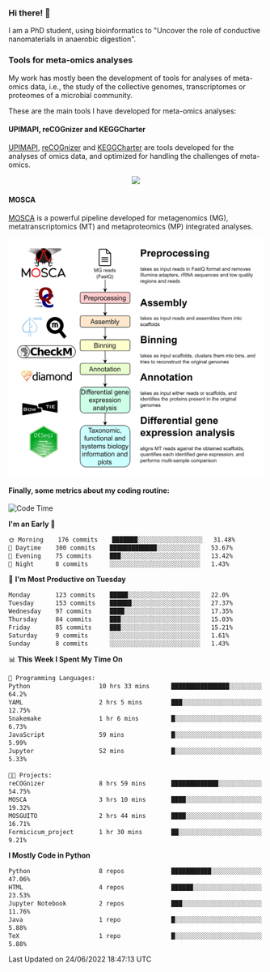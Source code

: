 ### Hi there! 👋

I am a PhD student, using bioinformatics to "Uncover the role of conductive nanomaterials in anaerobic digestion".

### Tools for meta-omics analyses

My work has mostly been the development of tools for analyses of meta-omics data, i.e., the study of the collective genomes, transcriptomes or proteomes of a microbial community.

These are the main tools I have developed for meta-omics analyses:

#### UPIMAPI, reCOGnizer and KEGGCharter

[UPIMAPI](https://github.com/iquasere/UPIMAPI), [reCOGnizer](https://github.com/iquasere/reCOGnizer) and [KEGGCharter](https://github.com/iquasere/KEGGCharter) are tools developed for the analyses of omics data, and optimized for handling the challenges of meta-omics.

<p align="center">
    <img src="assets/annotation_paper.png">
</p>

#### MOSCA

[MOSCA](https://github.com/iquasere/MOSCA) is a powerful pipeline developed for metagenomics (MG), metatranscriptomics (MT) and metaproteomics (MP) integrated analyses.

<p align="center">
    <img src="assets/mosca_workflow.png" align="center" width="700">
</p>


#### Finally, some metrics about my coding routine:

<!--START_SECTION:waka-->
![Code Time](http://img.shields.io/badge/Code%20Time-0%20secs-blue)

**I'm an Early 🐤** 

```text
🌞 Morning    176 commits    ███████░░░░░░░░░░░░░░░░░░   31.48% 
🌆 Daytime    300 commits    █████████████░░░░░░░░░░░░   53.67% 
🌃 Evening    75 commits     ███░░░░░░░░░░░░░░░░░░░░░░   13.42% 
🌙 Night      8 commits      ░░░░░░░░░░░░░░░░░░░░░░░░░   1.43%

```
📅 **I'm Most Productive on Tuesday** 

```text
Monday       123 commits    █████░░░░░░░░░░░░░░░░░░░░   22.0% 
Tuesday      153 commits    ██████░░░░░░░░░░░░░░░░░░░   27.37% 
Wednesday    97 commits     ████░░░░░░░░░░░░░░░░░░░░░   17.35% 
Thursday     84 commits     ███░░░░░░░░░░░░░░░░░░░░░░   15.03% 
Friday       85 commits     ███░░░░░░░░░░░░░░░░░░░░░░   15.21% 
Saturday     9 commits      ░░░░░░░░░░░░░░░░░░░░░░░░░   1.61% 
Sunday       8 commits      ░░░░░░░░░░░░░░░░░░░░░░░░░   1.43%

```


📊 **This Week I Spent My Time On** 

```text
💬 Programming Languages: 
Python                   10 hrs 33 mins      ████████████████░░░░░░░░░   64.2% 
YAML                     2 hrs 5 mins        ███░░░░░░░░░░░░░░░░░░░░░░   12.75% 
Snakemake                1 hr 6 mins         █░░░░░░░░░░░░░░░░░░░░░░░░   6.73% 
JavaScript               59 mins             █░░░░░░░░░░░░░░░░░░░░░░░░   5.99% 
Jupyter                  52 mins             █░░░░░░░░░░░░░░░░░░░░░░░░   5.33%

🐱‍💻 Projects: 
reCOGnizer               8 hrs 59 mins       █████████████░░░░░░░░░░░░   54.75% 
MOSCA                    3 hrs 10 mins       ████░░░░░░░░░░░░░░░░░░░░░   19.32% 
MOSGUITO                 2 hrs 44 mins       ████░░░░░░░░░░░░░░░░░░░░░   16.71% 
Formicicum_project       1 hr 30 mins        ██░░░░░░░░░░░░░░░░░░░░░░░   9.21%

```

**I Mostly Code in Python** 

```text
Python                   8 repos             ███████████░░░░░░░░░░░░░░   47.06% 
HTML                     4 repos             ██████░░░░░░░░░░░░░░░░░░░   23.53% 
Jupyter Notebook         2 repos             ███░░░░░░░░░░░░░░░░░░░░░░   11.76% 
Java                     1 repo              █░░░░░░░░░░░░░░░░░░░░░░░░   5.88% 
TeX                      1 repo              █░░░░░░░░░░░░░░░░░░░░░░░░   5.88%

```



 Last Updated on 24/06/2022 18:47:13 UTC
<!--END_SECTION:waka-->
